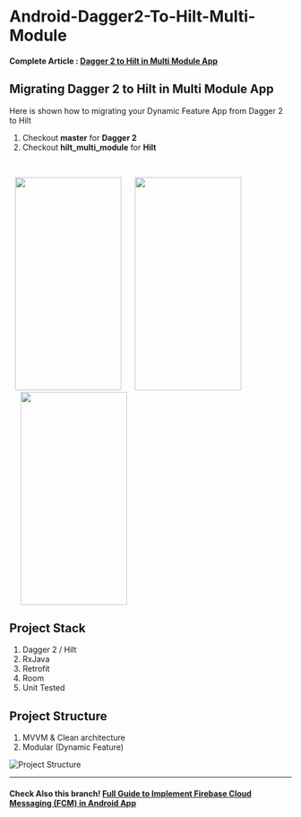 # Android-Dagger2-To-Hilt-Multi-Module

#### Complete Article : [Dagger 2 to Hilt in Multi Module App](https://www.katilijiwo.com/dagger-2-to-hilt-in-multi-module-app/)
## Migrating Dagger 2 to Hilt in Multi Module App

Here is shown how to migrating your Dynamic Feature App from Dagger 2 to Hilt

1. Checkout **master** for **Dagger 2**
2. Checkout **hilt_multi_module** for **Hilt**

<br>

<img src="https://firebasestorage.googleapis.com/v0/b/personalwebsite-cbad4.appspot.com/o/Dagger%202%20to%20Hilt%20In%20Multi%20Module%20App%2Fimgimgblack.png?alt=media&token=025f3af7-20d9-4025-9c71-9be14ad98ff5" width="190" height="380" style="margin-left:10px"/>   <img src="https://firebasestorage.googleapis.com/v0/b/movie-app-e25f5.appspot.com/o/bf.jpg?alt=media&token=44910d0a-c473-4968-951a-2b300e4153e1" width="190" height="380" style="margin-left:20px"/>    <img src="https://firebasestorage.googleapis.com/v0/b/personalwebsite-cbad4.appspot.com/o/Dagger%202%20to%20Hilt%20In%20Multi%20Module%20App%2Fimgimgwhite.png?alt=media&token=9a3aabb6-d9d7-417b-afec-0227519e254b" width="190" height="380" style="margin-left:20px"/> 

## Project Stack
1. Dagger 2 / Hilt
2. RxJava
3. Retrofit
4. Room
5. Unit Tested

## Project Structure
1. MVVM & Clean architecture 
2. Modular (Dynamic Feature)

![Project Structure](https://firebasestorage.googleapis.com/v0/b/personalwebsite-cbad4.appspot.com/o/Dagger%202%20to%20Hilt%20In%20Multi%20Module%20App%2Fmovieapp%20(1).jpg?alt=media&token=b772f3eb-8ca4-4624-ac40-806eb3a7374d)


---

#### Check Also this branch! [Full Guide to Implement Firebase Cloud Messaging (FCM) in Android App](https://github.com/jiwomdf/Android-Dagger2-To-Hilt-Dynamic-Feature-Modules/tree/hilt_notification)
